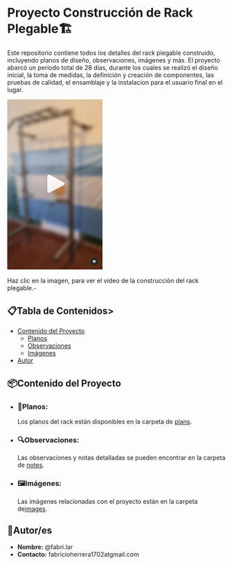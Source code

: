 # Proyecto Construcción de Rack Plegable🏗️

Este repositorio contiene todos los detalles del rack plegable construido, incluyendo planos de diseño, observaciones, imágenes y más. El proyecto abarcó un período total de 28 días, durante los cuales se realizó el diseño inicial, la toma de medidas, la definición y creación de componentes, las pruebas de calidad, el ensamblaje y la instalacion para el usuario final en el lugar. 

<a href="https://www.instagram.com/reel/C8SmRuKOeO0/">
    <img src="./images/preview_rack1.png" alt="Vista Previa del Video" width="220">
</a>

Haz clic en la imagen, para ver el video de la construcción del rack plegable.-

## 📋Tabla de Contenidos>
- [Contenido del Proyecto](#contenido-del-proyecto)
  - [Planos](#planos)
  - [Observaciones](#observaciones)
  - [Imágenes](#imágenes)
- [Autor](#autor)

## 📦Contenido del Proyecto

- ### 📐Planos:
  Los planos del rack están disponibles en la carpeta de [plans](./plans).

- ### 🔍Observaciones: 
  Las observaciones y notas detalladas se pueden encontrar en la carpeta de [notes](./notes).

- ### 🖼Imágenes:
  Las imágenes relacionadas con el proyecto están en la carpeta de[images](./images).

## 👤Autor/es
- **Nombre:** @fabri.lar
- **Contacto:** fabricioherrera1702atgmail.com
